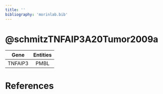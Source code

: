 ```yaml
---
title: ''
bibliography: 'morinlab.bib'
---
```


# @schmitzTNFAIP3A20Tumor2009a
|Gene|Entities|
|:-:|:-:|
|TNFAIP3|PMBL|

# References

